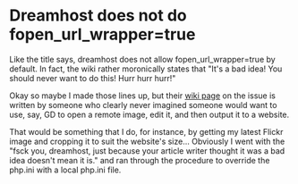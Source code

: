 # Dreamhost does not do fopen_url_wrapper=true

Like the title says, dreamhost does not allow fopen_url_wrapper=true by default. In fact, the wiki rather moronically states that "It's a bad idea! You should never want to do this! Hurr hurr hurr!"

Okay so maybe I made those lines up, but their <a href="http://wiki.dreamhost.com/Allow_url_fopen" target="_blank">wiki page</a> on the issue is written by someone who clearly never imagined someone would want to use, say, GD to open a remote image, edit it, and then output it to a website.

That would be something that I do, for instance, by getting my latest Flickr image and cropping it to suit the website's size... Obviously I went with the "fsck you, dreamhost, just because your article writer thought it was a bad idea doesn't mean it is." and ran through the procedure to override the php.ini with a local php.ini file.